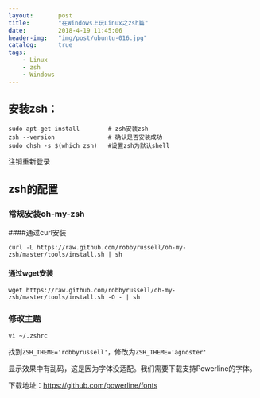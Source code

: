 ```yaml
---
layout:       post
title:        "在Windows上玩Linux之zsh篇"
date:         2018-4-19 11:45:06
header-img:   "img/post/ubuntu-016.jpg"
catalog:      true
tags:
    - Linux 
    - zsh
    - Windows
---
```


## 安装zsh：
    
```shell
sudo apt-get install        # zsh安装zsh
zsh --version               # 确认是否安装成功
sudo chsh -s $(which zsh)   #设置zsh为默认shell
```
注销重新登录
## zsh的配置
### 常规安装oh-my-zsh
####通过curl安装
```shell
curl -L https://raw.github.com/robbyrussell/oh-my-zsh/master/tools/install.sh | sh
```
#### 通过wget安装
```shell
wget https://raw.github.com/robbyrussell/oh-my-zsh/master/tools/install.sh -O - | sh
```

### 修改主题
```shell
vi ~/.zshrc
```
找到`ZSH_THEME='robbyrussell'`，修改为`ZSH_THEME='agnoster'`

显示效果中有乱码，这是因为字体没适配。我们需要下载支持Powerline的字体。

下载地址：https://github.com/powerline/fonts
